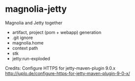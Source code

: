 # magnolia-jetty
Magnolia and Jetty together

- artifact, project (pom + webapp) generation
- .git ignore
- magnolia.home
- context path
- stk
- jetty:run-exploded

Credits: 
Configure HTTPS for jetty-maven-plugin 9.0.x
http://juplo.de/configure-https-for-jetty-maven-plugin-9-0-x/
